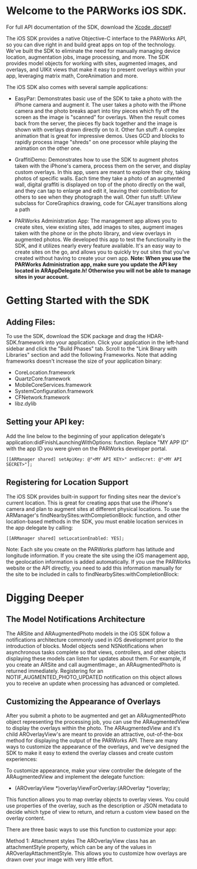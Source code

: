 Welcome to the PARWorks iOS SDK.
=========

For full API documentation of the SDK, download the [Xcode .docset](raw/master/Documentation/com.parworks.ios.PARWorks-iOS-SDK-Documentation.docset.zip)!


The iOS SDK provides a native Objective-C interface to the PARWorks API, so you can dive right in and build great apps on top of the technology. We've built the SDK to eliminate the need for manually managing device location, augmentation jobs, image processing, and more. The SDK provides model objects for working with sites, augmented images, and overlays, and UIKit views that make it easy to present overlays within your app, leveraging matrix math, CoreAnimation and more. 

The iOS SDK also comes with several sample applications:

- EasyPar: Demonstrates basic use of the SDK to take a photo with the iPhone camera and augment it. The user takes a photo with the iPhone camera and the photo breaks apart into tiny pieces which fly off the screen as the image is "scanned" for overlays. When the result comes back from the server, the pieces fly back together and the image is shown with overlays drawn directly on to it. 
Other fun stuff: A complex animation that is great for impressive demos. Uses GCD and blocks to rapidly process image "shreds" on one processor while playing the animation on the other one.

- GraffitiDemo: Demonstrates how to use the SDK to augment photos taken with the iPhone's camera, process them on the server, and display custom overlays. In this app, users are meant to explore their city, taking photos of specific walls. Each time they take a photo of an augmented wall, digital graffiti is displayed on top of the photo directly on the wall, and they can tap to enlarge and edit it, leaving their contribution for others to see when they photograph the wall.
Other fun stuff: UIView subclass for CoreGraphics drawing, code for CALayer transitions along a path

- PARWorks Administration App: The management app allows you to create sites, view existing sites, add images to sites, augment images taken with the phone or in the photo library, and view overlays in augmented photos. We developed this app to test the functionality in the SDK, and it utilizes nearly every feature available. It's an easy way to create sites on the go, and allows you to quickly try out sites that you've created without having to create your own app.
**Note: When you use the PARWorks Administration app, make sure you update the API key located in ARAppDelegate.h! Otherwise you will not be able to manage sites in your account.**

Getting Started with the SDK
=========

Adding Files:
------------

To use the SDK, download the SDK package and drag the HDAR-SDK.framework into your application.  Click your application in the left-hand sidebar and click the "Build Phases" tab. Scroll to the "Link Binary with Libraries" section and add the following Frameworks. Note that adding frameworks doesn't increase the size of your application binary:

- CoreLocation.framework
- QuartzCore.framework
- MobileCoreServices.framework
- SystemConfiguration.framework
- CFNetwork.framework
- libz.dylib

Setting your API key:
------------

Add the line below to the beginning of your application delegate's application:didFinishLaunchingWithOptions: function. Replace "MY APP ID" with the app ID you were given on the PARWorks developer portal.

    [[ARManager shared] setApiKey: @"<MY API KEY>" andSecret: @"<MY API SECRET>"];

Registering for Location Support
------------

The iOS SDK provides built-in support for finding sites near the device's current location. This is great for creating apps that use the iPhone's camera and plan to augment sites at different physical locations. To use the ARManager's findNearbySites:withCompletionBlock: function, and other location-based methods in the SDK, you must enable location services in the app delegate by  calling:

    [[ARManager shared] setLocationEnabled: YES];

Note: Each site you create on the PARWorks platform has latitude and longitude information. If you create the site using the iOS management app, the geolocation information is added automatically. If you use the PARWorks website or the API directly, you need to add this information manually for the site to be included in calls to findNearbySites:withCompletionBlock:


Digging Deeper
=========

The Model Notifications Architecture
------------

The ARSite and ARAugmentedPhoto models in the iOS SDK follow a notifications architecture commonly used in iOS development prior to the introduction of blocks. Model objects send NSNotifications when asynchronous tasks complete so that views, controllers, and other objects displaying these models can listen for updates about them. For example, if you create an ARSite and call augmentImage:, an ARAugmentedPhoto is returned immediately. Registering for an NOTIF_AUGMENTED_PHOTO_UPDATED notification on this object allows you to receive an update when processing has advanced or completed.

Customizing the Appearance of Overlays
------------

After you submit a photo to be augmented and get an ARAugmentedPhoto object representing the processing job, you can use the ARAugmentedView to display the overlays within the photo. The ARAugmentedView and it's child AROverlayView's are meant to provide an attractive, out-of-the-box method for displaying the output of the PARWorks API. There are many ways to customize the appearance of the overlays, and we've designed the SDK to make it easy to extend the overlay classes and create custom experiences:

To customize appearance, make your view controller the delegate of the ARAugmentedView and implement the delegate function: 
- (AROverlayView *)overlayViewForOverlay:(AROverlay *)overlay;

This function allows you to map overlay objects to overlay views. You could use properties of the overlay, such as the description or JSON metadata to decide which type of view to return, and return a custom view based on the overlay content.

There are three basic ways to use this function to customize your app:

Method 1: Attachment styles
The AROverlayView class has an attachmentStyle property, which can be any of the values in AROverlayAttachmentStyle. This allows you to customize how overlays are drawn over your image with very little effort.

